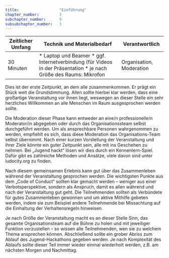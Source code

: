 ```yaml
---
title: 					"Einführung"
chapter_number: 		3
subchapter_number:		9
subsubchapter_number:	3
---
```


| Zeitlicher Umfang | Technik und Materialbedarf                                                                                                                                           | Verantwortlich |
|-------------------|----------------------------------------------------------------------------------------------------------------------------------------------------------------------|----------------|
| 30 Minuten     | * Laptop und Beamer * ggf. Internetverbindung (für Videos in der Präsentation * je nach Größe des Raums: Mikrofon | Organisation, Moderation   |

Dies ist der erste Zeitpunkt, an dem alle zusammenkommen. Er prägt ein Stück weit die Grundstimmung. Allen sollte hierbei klar werden, dass eine großartige Veranstaltung vor ihnen liegt, weswegen an dieser Stelle ein sehr herzliches Willkommen an alle Menschen im Raum ausgesprochen werden sollte.

Die Moderation dieser Phase kann entweder an eine/n professionelle/n Moderator/in abgegeben oder durch das Organisationssteam selbst durchgeführt werden. Um als ansprechbare Personen wahrgenommen zu werden, empfiehlt es sich, dass diese Moderation das Organisations-Team selbst übernimmt. Nach einer kurzen Vorstellung der Veranstaltung und ihrer Ziele könnte ein guter Zeitpunkt sein, alle mit ins Geschehen zu nehmen. Bei „Jugend hackt“ lösen wir dies durch ein Kennenlern-Spiel. Dafür gibt es zahlreiche Methoden und Ansätze, viele davon sind unter ludocity.org zu finden.

Nach diesem gemeinsamen Erlebnis kann gut über das Zusammenleben während der Veranstaltung gesprochen werden. Die wichtigsten Punkte aus dem „Code of Conduct“ sollten klar gemacht werden – weniger aus einer Verbotsperspektive, sondern als Anspruch, damit es allen während und nach der Veranstaltung gut geht. Die Teilnehmenden sollten als Verbündete für gutes Zusammenleben gewonnen und um aktive Mithilfe gebeten werden, indem sie zum Beispiel andere Teilnehmende bei Missachtung auf die Einhaltung der Verhaltensregeln hinweisen.

Je nach Größe der Veranstaltung macht es an dieser Stelle Sinn, das gesamte Organisationsteam auf die Bühne zu holen und mit jeweiliger Funktion vorzustellen – so wissen alle Teilnehmenden, wen sie zu welchem Thema ansprechen können. Abschließend sollte ein grober Abriss zum Ablauf des Jugend-Hackathons gegeben werden. Je nach Komplexität des Ablaufs sollte dieser Teil immer wieder einmal wiederholt werden, z.B. am nächsten Morgen und Nachmittag.



   